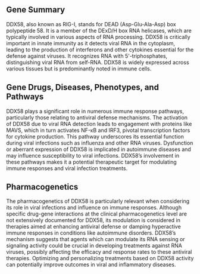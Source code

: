 ## Gene Summary
DDX58, also known as RIG-I, stands for DEAD (Asp-Glu-Ala-Asp) box polypeptide 58. It is a member of the DExD/H box RNA helicases, which are typically involved in various aspects of RNA processing. DDX58 is critically important in innate immunity as it detects viral RNA in the cytoplasm, leading to the production of interferons and other cytokines essential for the defense against viruses. It recognizes RNA with 5'-triphosphates, distinguishing viral RNA from self-RNA. DDX58 is widely expressed across various tissues but is predominantly noted in immune cells.

## Gene Drugs, Diseases, Phenotypes, and Pathways
DDX58 plays a significant role in numerous immune response pathways, particularly those relating to antiviral defense mechanisms. The activation of DDX58 due to viral RNA detection leads to engagement with proteins like MAVS, which in turn activates NF-κB and IRF3, pivotal transcription factors for cytokine production. This pathway underscores its essential function during viral infections such as influenza and other RNA viruses. Dysfunction or aberrant expression of DDX58 is implicated in autoimmune diseases and may influence susceptibility to viral infections. DDX58’s involvement in these pathways makes it a potential therapeutic target for modulating immune responses and viral infection treatments.

## Pharmacogenetics
The pharmacogenetics of DDX58 is particularly relevant when considering its role in viral infections and influence on immune responses. Although specific drug-gene interactions at the clinical pharmacogenetics level are not extensively documented for DDX58, its modulation is considered in therapies aimed at enhancing antiviral defense or damping hyperactive immune responses in conditions like autoimmune disorders. DDX58’s mechanism suggests that agents which can modulate its RNA sensing or signaling activity could be crucial in developing treatments against RNA viruses, possibly affecting the efficacy and response rates to these antiviral therapies. Optimizing and personalizing treatments based on DDX58 activity can potentially improve outcomes in viral and inflammatory diseases.